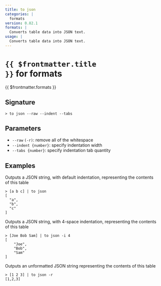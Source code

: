 ```yaml
---
title: to json
categories: |
  formats
version: 0.82.1
formats: |
  Converts table data into JSON text.
usage: |
  Converts table data into JSON text.
---
```


# <code>{{ $frontmatter.title }}</code> for formats

<div class='command-title'>{{ $frontmatter.formats }}</div>

## Signature

```> to json --raw --indent --tabs```

## Parameters

 -  `--raw` `(-r)`: remove all of the whitespace
 -  `--indent {number}`: specify indentation width
 -  `--tabs {number}`: specify indentation tab quantity

## Examples

Outputs a JSON string, with default indentation, representing the contents of this table
```shell
> [a b c] | to json
[
  "a",
  "b",
  "c"
]
```

Outputs a JSON string, with 4-space indentation, representing the contents of this table
```shell
> [Joe Bob Sam] | to json -i 4
[
    "Joe",
    "Bob",
    "Sam"
]
```

Outputs an unformatted JSON string representing the contents of this table
```shell
> [1 2 3] | to json -r
[1,2,3]
```
